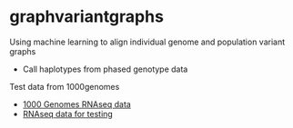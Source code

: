 # graphvariantgraphs
Using machine learning to align individual genome and population variant graphs
  * Call haplotypes from phased genotype data

Test data from 1000genomes
  * [1000 Genomes RNAseq data](http://www.internationalgenome.org/category/rnaseq/)
  * [RNAseq data for testing](http://www.ebi.ac.uk/arrayexpress/experiments/E-GEUV-1/samples.html)

